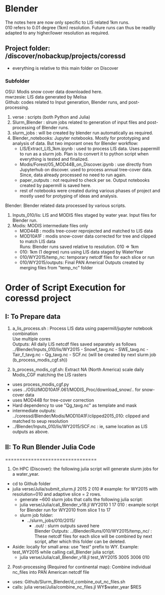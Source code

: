 # Blender
The notes here are now only specific to LIS related 1km runs.  
010 refers to 0.01 degree (1km) resolution. Future runs can thus be readily adapted to any higher/lower resolution as required.  

## Project folder: /discover/nobackup/projects/coressd  
- everything is relative to this main folder on Discover  

### Subfolder
OSU: Modis snow cover data downloaded here.  
mwrzesie: LIS data generated by Melisa  
Github: codes related to Input generation, Blender runs, and post-processing.  
1. verse : scripts (both Python and Julia)
2. Slurm_Blender : slrum jobs related to generation of input files and post-processing of Blender runs.
3. slurm_jobs : will be created by blender run automatically as required.
4. Blender_notebooks: Jupyter notebooks. Mostly for prototyping and analysis of data. But two imporant ones for Blender workflow:
    - LIS/Extract_LIS_1km.ipynb : used to process LIS data. Uses papermill to run as a slurm job. Plan is to convert it to python script when everything is tested and finalized.
    - Modis/Forest/05_MOD44B_on_Discover.ipynb : use directly from Jupyterhub on discover. used to process annual tree-cover data. Since, data already processed no need to run again.
    - paper_outputs : not required to check per se. Output notebooks created by papermill is saved here.
    - rest of notebooks were created during various phases of project and mostly used for protyping of ideas and analysis.  

Blender: Blender related data processed by various scripts.
1. Inputs_010/lis: LIS and MODIS files staged by water year. Input files for Blender run.
2. Modis: MODIS intermediate files only
    - MOD44B : modis tree-cover reprojected and matched to LIS data  
    - MOD10A1F : modis snow-cover data corrected for tree and clipped to match LIS data  
Runs: Blender runs saved relative to resolution. 010 => 1km  
    - 010: 1km (1 degree) runs using LIS data staged by WaterYear  
    - 010/WY2015/temp_nc: temporary netcdf files for each slice or run
    - 010/WY2015/outputs: Final PAN Americal Outputs created by merging files from "temp_nc" folder  

Order of Script Execution for coressd project
=============================================   
## I: To Prepare data  
1. a_lis_process.sh : Process LIS data using papermill/jupyter notebook combination  
    Use multiple cores  
    Outputs: All daily LIS netcdf files saved separately as follows
        ../Blender/Inputs_010/lis/WY2015
        - Snowf_tavg.nc
        - SWE_tavg.nc
        - Tair_f_tavg.nc
        - Qg_tavg.nc
        - SCF.nc (will be created by next slurm job (b_process_modis_cgf.sh))  

2. b_process_modis_cgf.sh: Extract NA (North America) scale daily Modis_CGF matching the LIS rasters
- uses process_modis_cgf.py  
- uses ../OSU/MOD10A1F.061/MODIS_Proc/download_snow/.. for snow-cover data
- uses MOD44B for tree-cover correction  
- Hard dependency to use "Qg_tavg.nc" as template and mask    
- intermediate outputs: ../coressd/Blender/Modis/MOD10A1F/clipped2015_010: clipped and matched to seup resolution
- ../Blender/Inputs_010/lis/WY2015/SCF.nc : ie, same location as LIS outputs as above.  

## II: To Run Blender Julia Code
================================  
1. On HPC (Discover): the following julia script will generate slurm jobs for a water_year.  
- cd to Github folder  
- julia verse/Julia/submit_slurm.jl 2015 2 010  # example: for WY2015 with resolution=010 and adaptive slice = 2 rows.
    - generate ~600 slurm jobs that calls the following julia script:
    - julia verse/Julia/call_Blender_v18.jl WY2010 1 17 010  : example script for Blender run for WY2010 from slice 1 to 17
    - slurm job folder: 
        - ../slurm_jobs/010/2015/
            - .out/ : slurm outputs saved here  
Blender Outputs: ../Blender/Runs/010/WY2015/temp_nc/ : These netcdf files for each slice will be combined by next script, after which this folder can be deleted. 
- Aside: locally for small area: use "test" prefix to WY. Example: test_WY2015 while calling call_Blender julia script.   
    - julia verse/Julia/call_Blender_v18.jl test_WY2015 3005 3006 010  

2. Post-processing (Required for continental map): Combine individual nc_files into PAN American netcdf file  
- uses:  Github/Slurm_Blender/d_combine_out_nc_files.sh  
- calls: julia verse/Julia/combine_nc_files.jl WY$water_year $RES
